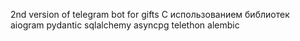 2nd version of telegram bot for gifts
С использованием библиотек aiogram pydantic sqlalchemy asyncpg telethon alembic
